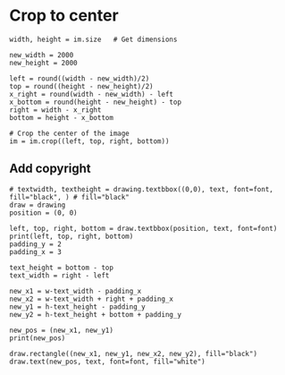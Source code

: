 

# Crop to center

	width, height = im.size   # Get dimensions

	new_width = 2000
	new_height = 2000

	left = round((width - new_width)/2)
	top = round((height - new_height)/2)
	x_right = round(width - new_width) - left
	x_bottom = round(height - new_height) - top
	right = width - x_right
	bottom = height - x_bottom

	# Crop the center of the image
	im = im.crop((left, top, right, bottom))


## Add copyright

	# textwidth, textheight = drawing.textbbox((0,0), text, font=font, fill="black", ) # fill="black"
	draw = drawing
	position = (0, 0)

	left, top, right, bottom = draw.textbbox(position, text, font=font)
	print(left, top, right, bottom)
	padding_y = 2
	padding_x = 3

	text_height = bottom - top
	text_width = right - left

	new_x1 = w-text_width - padding_x
	new_x2 = w-text_width + right + padding_x
	new_y1 = h-text_height - padding_y
	new_y2 = h-text_height + bottom + padding_y

	new_pos = (new_x1, new_y1)
	print(new_pos)

	draw.rectangle((new_x1, new_y1, new_x2, new_y2), fill="black")
	draw.text(new_pos, text, font=font, fill="white")


